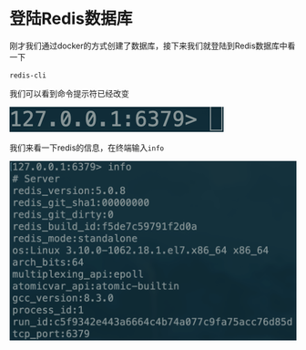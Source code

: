 # 登陆Redis数据库

刚才我们通过docker的方式创建了数据库，接下来我们就登陆到Redis数据库中看一下

```text
redis-cli
```

我们可以看到命令提示符已经改变

![](.gitbook/assets/image%20%281%29.png)

我们来看一下redis的信息，在终端输入`info`

![](.gitbook/assets/image%20%285%29.png)

